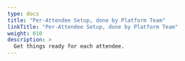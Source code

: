 ```yaml
---
type: docs
title: "Per-Attendee Setup, done by Platform Team"
linkTitle: "Per-Attendee Setup, done by Platform Team"
weight: 010
description: >
  Get things ready for each attendee.
---
```

